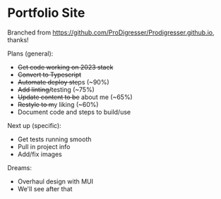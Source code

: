 # Portfolio Site

Branched from <https://github.com/ProDigresser/Prodigresser.github.io>, thanks!

Plans (general):

* ~~Get code working on 2023 stack~~
* ~~Convert to Typescript~~
* ~~Automate deploy ste~~ps (~90%)
* ~~Add linting/~~testing (~75%)
* ~~Update content to be~~ about me (~65%)
* ~~Restyle to m~~y liking (~60%)
* Document code and steps to build/use

Next up (specific):

* Get tests running smooth
* Pull in project info
* Add/fix images

Dreams:

* Overhaul design with MUI
* We'll see after that
